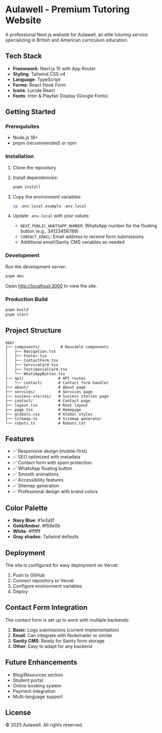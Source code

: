 # Aulawell - Premium Tutoring Website

A professional Next.js website for Aulawell, an elite tutoring service specializing in British and American curriculum education.

## Tech Stack

- **Framework**: Next.js 15 with App Router
- **Styling**: Tailwind CSS v4
- **Language**: TypeScript
- **Forms**: React Hook Form
- **Icons**: Lucide React
- **Fonts**: Inter & Playfair Display (Google Fonts)

## Getting Started

### Prerequisites

- Node.js 18+ 
- pnpm (recommended) or npm

### Installation

1. Clone the repository
2. Install dependencies:
   ```bash
   pnpm install
   ```

3. Copy the environment variables:
   ```bash
   cp .env.local.example .env.local
   ```

4. Update `.env.local` with your values:
   - `NEXT_PUBLIC_WHATSAPP_NUMBER`: WhatsApp number for the floating button (e.g., 34123456789)
   - `CONTACT_EMAIL`: Email address to receive form submissions
   - Additional email/Sanity CMS variables as needed

### Development

Run the development server:

```bash
pnpm dev
```

Open [http://localhost:3000](http://localhost:3000) to view the site.

### Production Build

```bash
pnpm build
pnpm start
```

## Project Structure

```
app/
├── components/         # Reusable components
│   ├── Navigation.tsx
│   ├── Footer.tsx
│   ├── ContactForm.tsx
│   ├── ServiceCard.tsx
│   ├── TestimonialCard.tsx
│   └── WhatsAppButton.tsx
├── api/               # API routes
│   └── contact/       # Contact form handler
├── about/             # About page
├── services/          # Services page
├── success-stories/   # Success stories page
├── contact/           # Contact page
├── layout.tsx         # Root layout
├── page.tsx           # Homepage
├── globals.css        # Global styles
├── sitemap.ts         # Sitemap generator
└── robots.ts          # Robots.txt
```

## Features

- ✅ Responsive design (mobile-first)
- ✅ SEO optimized with metadata
- ✅ Contact form with spam protection
- ✅ WhatsApp floating button
- ✅ Smooth animations
- ✅ Accessibility features
- ✅ Sitemap generation
- ✅ Professional design with brand colors

## Color Palette

- **Navy Blue**: #1e3a5f
- **Gold/Amber**: #f59e0b
- **White**: #ffffff
- **Gray shades**: Tailwind defaults

## Deployment

The site is configured for easy deployment on Vercel:

1. Push to GitHub
2. Connect repository to Vercel
3. Configure environment variables
4. Deploy

## Contact Form Integration

The contact form is set up to work with multiple backends:

1. **Basic**: Logs submissions (current implementation)
2. **Email**: Can integrate with Nodemailer or similar
3. **Sanity CMS**: Ready for Sanity form storage
4. **Other**: Easy to adapt for any backend

## Future Enhancements

- Blog/Resources section
- Student portal
- Online booking system
- Payment integration
- Multi-language support

## License

© 2025 Aulawell. All rights reserved.
